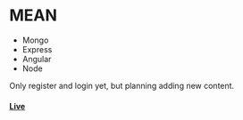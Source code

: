 # MEAN
* Mongo 
* Express 
* Angular 
* Node

Only register and login yet, but planning adding new content.

#### [Live](https://sheltered-cliffs-67111.herokuapp.com/)
